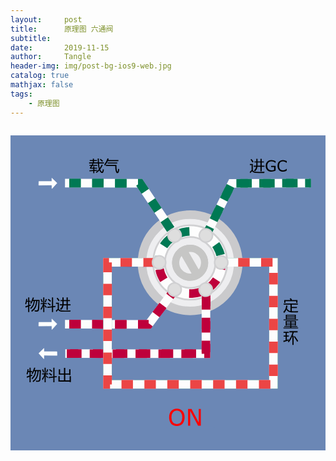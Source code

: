 ```yaml
---
layout:     post
title:      原理图 六通阀
subtitle:   
date:       2019-11-15
author:     Tangle
header-img: img/post-bg-ios9-web.jpg
catalog: true
mathjax: false
tags:
    - 原理图
---
```


<div style="overflow: auto;">
<?xml version="1.0" encoding="UTF-8" standalone="no"?>
<!-- Created with Inkscape (http://www.inkscape.org/) -->

<svg
   xmlns:dc="http://purl.org/dc/elements/1.1/"
   xmlns:cc="http://creativecommons.org/ns#"
   xmlns:rdf="http://www.w3.org/1999/02/22-rdf-syntax-ns#"
   xmlns:svg="http://www.w3.org/2000/svg"
   xmlns="http://www.w3.org/2000/svg"
   xmlns:sodipodi="http://sodipodi.sourceforge.net/DTD/sodipodi-0.dtd"
   xmlns:inkscape="http://www.inkscape.org/namespaces/inkscape"
   width="550"
   height="550"
   viewBox="0 0 550.00004 549.99998"
   version="1.1"
   id="svg8"
   inkscape:version="0.92.4 (5da689c313, 2019-01-14)"
   sodipodi:docname="main.svg">
  <defs
     id="defs2">
    <marker
       id="Arrow2Sstart"
       inkscape:isstock="true"
       inkscape:stockid="Arrow2Sstart"
       orient="auto"
       refX="0"
       refY="0"
       style="overflow:visible">
      <path
         d="M 8.72,4.03 -2.21,0.02 8.72,-4 c -1.75,2.37 -1.74,5.62 0,8.03 z"
         id="Arrow2SstartPath"
         style="fill:#000000;fill-opacity:1;stroke:#000000;stroke-opacity:1"
         transform="matrix(0.3,0,0,0.3,-0.69,0)"
         inkscape:connector-curvature="0" />
    </marker>
    <marker
       id="Arrow2Send"
       inkscape:isstock="true"
       inkscape:stockid="Arrow2Send"
       orient="auto"
       refX="0"
       refY="0"
       style="overflow:visible">
      <path
         d="M 8.72,4.03 -2.21,0.02 8.72,-4 c -1.75,2.37 -1.74,5.62 0,8.03 z"
         id="Arrow2SendPath"
         style="fill:#000000;fill-opacity:1;stroke:#000000;stroke-opacity:1"
         transform="matrix(-0.3,0,0,-0.3,0.69,0)"
         inkscape:connector-curvature="0" />
    </marker>
    <marker
       style="overflow:visible"
       refY="0"
       refX="0"
       orient="auto"
       inkscape:stockid="Arrow2Sstart"
       inkscape:isstock="true"
       id="Arrow2Sstart-2">
      <path
         inkscape:connector-curvature="0"
         transform="matrix(0.3,0,0,0.3,-0.69,0)"
         style="fill:#000000;fill-opacity:1;stroke:#000000;stroke-opacity:1"
         id="Arrow2SstartPath-7"
         d="M 8.72,4.03 -2.21,0.02 8.72,-4 c -1.75,2.37 -1.74,5.62 0,8.03 z" />
    </marker>
    <marker
       style="overflow:visible"
       refY="0"
       refX="0"
       orient="auto"
       inkscape:stockid="Arrow2Send"
       inkscape:isstock="true"
       id="Arrow2Send-1">
      <path
         inkscape:connector-curvature="0"
         transform="matrix(-0.3,0,0,-0.3,0.69,0)"
         style="fill:#000000;fill-opacity:1;stroke:#000000;stroke-opacity:1"
         id="Arrow2SendPath-5"
         d="M 8.72,4.03 -2.21,0.02 8.72,-4 c -1.75,2.37 -1.74,5.62 0,8.03 z" />
    </marker>
  </defs>
  <sodipodi:namedview
     id="base"
     pagecolor="#ffffff"
     bordercolor="#666666"
     borderopacity="1.0"
     inkscape:pageopacity="0"
     inkscape:pageshadow="2"
     inkscape:zoom="2.8284271"
     inkscape:cx="306.03729"
     inkscape:cy="330.11339"
     inkscape:document-units="px"
     inkscape:current-layer="layer2"
     showgrid="false"
     showguides="true"
     inkscape:guide-bbox="true"
     inkscape:lockguides="false"
     inkscape:window-width="1920"
     inkscape:window-height="1017"
     inkscape:window-x="-4"
     inkscape:window-y="-4"
     inkscape:window-maximized="1"
     units="px"
     scale-x="1"
     inkscape:pagecheckerboard="false"
     fit-margin-top="0"
     fit-margin-left="0"
     fit-margin-right="0"
     fit-margin-bottom="0">
    <sodipodi:guide
       position="169.68751,328.26562"
       orientation="0,1"
       id="guide1338"
       inkscape:locked="false" />
  </sodipodi:namedview>
  <metadata
     id="metadata5">
    <rdf:RDF>
      <cc:Work
         rdf:about="">
        <dc:format>image/svg+xml</dc:format>
        <dc:type
           rdf:resource="http://purl.org/dc/dcmitype/StillImage" />
        <dc:title />
      </cc:Work>
    </rdf:RDF>
  </metadata>
  <g
     inkscape:groupmode="layer"
     id="layer2"
     inkscape:label="main"
     style="display:inline"
     transform="translate(0,-150)">
    <rect
       style="fill:#6b87b5;fill-opacity:1;fill-rule:nonzero;stroke:none;stroke-width:0.10549838;stroke-miterlimit:4;stroke-dasharray:none;stroke-opacity:1"
       id="rect1511"
       width="567.1593"
       height="567.1593"
       x="-9.1304321"
       y="141.24066" />
    <circle
       r="84.027344"
       style="fill:#eeeef0;fill-opacity:1;stroke:#cacacc;stroke-width:14.92534924;stroke-linejoin:round;stroke-miterlimit:4;stroke-dasharray:none;stroke-dashoffset:0;stroke-opacity:1;paint-order:fill markers stroke"
       id="circle1174"
       cx="313.63638"
       cy="372.39584" />
    <path
       style="fill:none;stroke:#fdfdfd;stroke-width:15;stroke-linecap:butt;stroke-linejoin:miter;stroke-miterlimit:4;stroke-dasharray:none;stroke-opacity:1"
       d="M 287.11509,325.01594 225.89629,233.6998 95.159948,233.24073"
       id="path1176"
       inkscape:connector-curvature="0"
       sodipodi:nodetypes="ccc" />
    <path
       sodipodi:nodetypes="ccc"
       inkscape:connector-curvature="0"
       id="path1180"
       d="m 341.27389,419.29695 1e-4,111.99999 -245.576982,-0.20853"
       style="fill:none;stroke:#fdfdfd;stroke-width:15;stroke-linecap:butt;stroke-linejoin:miter;stroke-miterlimit:4;stroke-dasharray:none;stroke-opacity:1" />
    <path
       sodipodi:nodetypes="ccc"
       inkscape:connector-curvature="0"
       id="path1182"
       d="M 286.65989,419.29695 241.22279,479.93666 95.159948,479.758"
       style="fill:none;stroke:#fdfdfd;stroke-width:15;stroke-linecap:butt;stroke-linejoin:miter;stroke-miterlimit:4;stroke-dasharray:none;stroke-opacity:1" />
    <flowRoot
       transform="matrix(0.57181457,0,0,0.57181457,126.50564,64.369698)"
       style="font-style:normal;font-weight:normal;font-size:40px;line-height:1.25;font-family:sans-serif;letter-spacing:0px;word-spacing:0px;fill:#000000;fill-opacity:1;stroke:none"
       id="flowRoot1190"
       xml:space="preserve"><flowRegion
         id="flowRegion1186"><rect
           y="244.6956"
           x="49.623585"
           height="53.045898"
           width="201.06107"
           id="rect1184" /></flowRegion><flowPara
         style="font-size:48px"
         id="flowPara1188">载气</flowPara></flowRoot>    <flowRoot
       transform="matrix(0.76917471,0,0,0.76917471,28.087086,-48.556792)"
       style="font-style:normal;font-weight:normal;font-size:40px;line-height:1.25;font-family:sans-serif;letter-spacing:0px;word-spacing:0px;fill:#000000;fill-opacity:1;stroke:none"
       id="flowRoot1198"
       xml:space="preserve"><flowRegion
         id="flowRegion1194"><rect
           y="113.79201"
           x="225.87286"
           height="67.590744"
           width="150.58191"
           id="rect1192" /></flowRegion><flowPara
         id="flowPara1196" /></flowRoot>    <path
       sodipodi:nodetypes="cccccccc"
       inkscape:connector-curvature="0"
       id="path1200"
       d="m 49.557124,230.4131 22.65105,-0.0399 0.0499,-5.71125 8.901904,8.5788 -8.745654,9.66636 -0.16275,-6.22811 -22.91207,0.25401 z"
       style="fill:#fdfefe;fill-opacity:1;stroke:#fdfefe;stroke-width:0.77108872px;stroke-linecap:butt;stroke-linejoin:miter;stroke-opacity:1" />
    <g
       aria-label="物料进"
       style="font-style:normal;font-weight:normal;font-size:69.86042023px;line-height:1.25;font-family:sans-serif;letter-spacing:0px;word-spacing:0px;fill:#000000;fill-opacity:1;stroke:none;stroke-width:1.74651051"
       id="g1208"
       transform="matrix(0.57257028,0,0,0.57257028,-163.67284,127.16669)">
      <path
         d="m 345.90778,551.83349 q 4.50273,-6.91327 8.23225,-18.01088 l 3.32019,1.0006 q -1.29624,3.61582 -2.59247,6.73134 h 19.7392 q -0.90964,18.32927 -1.5009,28.06242 -0.50031,7.59551 -7.27713,7.59551 -2.547,0 -6.00363,-0.13645 -0.22741,-1.68284 -0.63675,-3.86597 3.95694,0.45482 6.27652,0.45482 3.68405,0 4.0479,-4.18435 0.81868,-9.59671 1.45543,-24.69675 h -3.47938 q -1.18253,11.59792 -3.84323,18.28378 -3.63856,8.64159 -12.37112,14.82715 -1.0006,-1.40995 -2.31958,-2.77441 8.50514,-6.00363 11.77985,-13.78106 2.63796,-6.39023 3.38841,-16.55546 h -4.0479 q -1.22802,8.68707 -3.6613,13.96299 -3.00182,5.95814 -8.23225,10.68828 -1.13706,-1.45543 -2.36507,-2.68344 5.18495,-4.50273 7.68646,-9.46027 2.43329,-5.04851 3.22923,-12.50756 h -3.27471 q -2.31958,5.16221 -4.63917,8.77803 -1.13705,-0.77319 -2.91085,-1.72832 z m -14.82714,9.32382 q 4.18435,-1.3872 8.68707,-2.95633 v -10.73376 h -4.11613 q -0.90964,4.32079 -2.20588,7.91387 -1.45542,-1.04608 -2.95633,-2.00121 2.547,-6.23104 3.22923,-14.96359 l 3.2747,0.54579 q -0.31837,2.84262 -0.77319,5.45784 h 3.5476 v -10.23346 h 3.41115 v 10.23346 h 4.50272 v 3.0473 h -4.50272 v 9.52849 q 2.22862,-0.81868 4.54821,-1.6601 0.22741,2.00121 0.5003,3.45664 -2.25136,0.81867 -5.04851,1.86476 v 18.10185 h -3.41115 v -16.80561 q -3.63857,1.36446 -8.00484,3.07004 z"
         style="font-size:46.57361221px;stroke-width:1.74651051"
         id="path1202"
         inkscape:connector-curvature="0" />
      <path
         d="m 377.60877,568.75281 q 4.86658,-6.23103 7.45905,-14.05395 h -7.00423 v -3.09278 h 7.5955 v -17.4651 h 3.36567 v 17.4651 h 7.41357 v 3.09278 h -7.41357 v 4.50273 l 2.04669,-1.63736 q 3.09278,3.27471 5.59429,6.27652 l -2.59247,2.09218 q -2.36507,-3.22923 -5.04851,-6.18556 v 18.96601 h -3.36567 v -18.32926 q -2.86537,7.64098 -6.64038,12.00726 -0.59127,-1.86477 -1.40994,-3.63857 z m 20.10306,-5.91266 14.55425,-1.7738 v -26.92537 h 3.50212 v 26.51603 l 6.91327,-0.86416 0.27289,3.27471 -7.18616,0.90964 v 14.73618 h -3.50212 v -14.32684 l -14.09943,1.72832 z m 0.95512,-10.36991 1.95573,-2.41054 q 4.3208,2.86536 8.05032,5.8217 l -2.22862,2.72892 q -3.50211,-3.00182 -7.77743,-6.14008 z m -8.55062,-4.13886 q 2.09217,-5.13947 3.50212,-9.50575 l 3.22922,1.00061 q -1.68283,4.50272 -3.91145,9.68767 z m 9.55123,-7.41358 2.09217,-2.41054 q 3.91146,2.81988 7.68647,6.09459 l -2.2741,2.68344 q -2.95634,-2.86537 -7.50454,-6.36749 z m -21.64945,-1.09156 2.72892,-1.09157 q 1.68283,3.91145 3.68404,9.09641 l -3.13826,1.40994 q -2.04669,-6.14008 -3.2747,-9.41478 z"
         style="font-size:46.57361221px;stroke-width:1.74651051"
         id="path1204"
         inkscape:connector-curvature="0" />
      <path
         d="m 436.32609,555.1082 h 7.80017 q 0.0682,-3.5476 0.0682,-9.64219 h -5.73074 v -3.27471 h 5.73074 v -8.00484 h 3.63856 v 8.00484 h 9.00545 v -8.00484 h 3.63856 v 8.00484 h 6.73134 v 3.27471 h -6.73134 v 9.64219 h 8.50514 v 3.27471 h -8.50514 v 13.82654 h -3.63856 v -13.82654 h -9.34656 q -1.34172,9.27834 -7.84566,13.82654 -1.18253,-1.31898 -2.7744,-2.7744 5.57155,-3.52486 6.89053,-11.05214 h -7.43631 z m 6.18555,18.96601 10.77925,0.22741 16.10064,-0.40933 q -0.5003,1.5009 -1.2735,3.59308 l -15.10003,0.0455 -10.96118,-0.22741 q -7.50453,-0.13645 -10.6428,-5.27592 -1.86476,1.72832 -5.45784,6.0946 l -1.86476,-3.77501 q 4.02516,-3.88872 5.8217,-5.57155 v -15.30471 h -5.41237 v -3.36567 h 8.91448 v 19.39809 q 2.81989,4.45724 9.09641,4.57094 z m 5.27592,-18.96601 h 9.05093 v -9.64219 h -9.00545 q 0,7.82291 -0.0455,9.64219 z M 429.4583,534.73225 q 3.45663,4.32079 6.36748,8.5961 -1.91024,1.22802 -3.36567,2.27411 -2.50151,-4.36628 -5.91266,-8.91449 z"
         style="font-size:46.57361221px;stroke-width:1.74651051"
         id="path1206"
         inkscape:connector-curvature="0" />
    </g>
    <g
       aria-label="物料出"
       transform="translate(-537.80251,-21.522946)"
       style="font-style:normal;font-weight:normal;font-size:40px;line-height:1.25;font-family:sans-serif;letter-spacing:0px;word-spacing:0px;fill:#000000;fill-opacity:1;stroke:none"
       id="g1216">
      <path
         d="m 574.56575,587.26405 q 2.57813,-3.95834 4.71355,-10.3125 l 1.90104,0.57291 q -0.74219,2.07032 -1.48438,3.85417 h 11.30209 q -0.52084,10.49479 -0.85938,16.06771 -0.28646,4.34896 -4.16667,4.34896 -1.45833,0 -3.4375,-0.0781 -0.1302,-0.96354 -0.36458,-2.21354 2.26563,0.26042 3.59375,0.26042 2.10938,0 2.31771,-2.39584 0.46875,-5.49479 0.83333,-14.14062 h -1.99218 q -0.67709,6.64062 -2.20053,10.46875 -2.08333,4.94791 -7.08333,8.48958 -0.57292,-0.80729 -1.32812,-1.58854 4.86979,-3.4375 6.74479,-7.89063 1.51041,-3.65885 1.9401,-9.47916 h -2.31771 q -0.70312,4.97396 -2.09635,7.99479 -1.71875,3.41146 -4.71354,6.11979 -0.65104,-0.83333 -1.35417,-1.53646 2.96875,-2.57812 4.40104,-5.41666 1.39323,-2.89063 1.84896,-7.16146 h -1.875 q -1.32812,2.95573 -2.65625,5.02604 -0.65104,-0.44271 -1.66667,-0.98958 z m -8.48958,5.33854 q 2.39584,-0.79427 4.97396,-1.69271 v -6.14583 h -2.35677 q -0.52083,2.47395 -1.26302,4.53125 -0.83333,-0.59896 -1.69271,-1.14584 1.45833,-3.56771 1.84896,-8.56771 l 1.875,0.3125 q -0.18229,1.62761 -0.44271,3.125 h 2.03125 v -5.85937 h 1.95313 v 5.85937 h 2.57812 v 1.7448 h -2.57812 v 5.45573 q 1.27604,-0.46875 2.60416,-0.95053 0.13021,1.14584 0.28646,1.97917 -1.28906,0.46875 -2.89062,1.06771 v 10.36458 h -1.95313 v -9.62239 q -2.08333,0.78125 -4.58333,1.75781 z"
         style="font-size:26.66666603px"
         id="path1210"
         inkscape:connector-curvature="0" />
      <path
         d="m 592.7168,596.95155 q 2.78645,-3.56771 4.27083,-8.04688 h -4.01042 v -1.77083 h 4.34896 v -10 h 1.92708 v 10 h 4.2448 v 1.77083 h -4.2448 v 2.57813 l 1.17188,-0.9375 q 1.77083,1.875 3.20312,3.59375 l -1.48437,1.19791 q -1.35417,-1.84896 -2.89063,-3.54166 v 10.85937 h -1.92708 v -10.49479 q -1.64062,4.375 -3.80208,6.875 -0.33854,-1.06771 -0.80729,-2.08333 z m 11.51041,-3.38542 8.33334,-1.01563 v -15.41666 h 2.0052 v 15.18229 l 3.95834,-0.49479 0.15625,1.875 -4.11459,0.52083 v 8.4375 h -2.0052 v -8.20312 l -8.07292,0.98958 z m 0.54688,-5.9375 1.11979,-1.38021 q 2.47396,1.64063 4.60937,3.33333 l -1.27604,1.5625 q -2.00521,-1.71875 -4.45312,-3.51562 z m -4.89584,-2.36979 q 1.19792,-2.94271 2.00521,-5.44271 l 1.84896,0.57292 q -0.96354,2.57812 -2.23958,5.54687 z m 5.46875,-4.24479 1.19792,-1.38021 q 2.23958,1.61458 4.40104,3.48958 l -1.30208,1.53646 q -1.69271,-1.64063 -4.29688,-3.64583 z m -12.39583,-0.625 1.5625,-0.625 q 0.96354,2.23958 2.10938,5.20833 l -1.79688,0.80729 q -1.17187,-3.51562 -1.875,-5.39062 z"
         style="font-size:26.66666603px"
         id="path1212"
         inkscape:connector-curvature="0" />
      <path
         d="m 640.26888,590.15467 v -0.96354 h -6.84896 v 10.20833 h 7.63021 v -7.42187 h 2.1875 v 10.33854 h -2.1875 v -0.9375 H 621.4668 v -9.40104 h 2.21354 v 7.42187 h 7.47396 v -10.20833 h -8.98438 v -9.34896 h 2.21354 v 7.36979 h 6.77084 v -9.76562 h 2.26562 v 9.76562 h 6.84896 v -7.36979 h 2.21354 v 10.3125 z"
         style="font-size:26.66666603px"
         id="path1214"
         inkscape:connector-curvature="0" />
    </g>
    <flowRoot
       xml:space="preserve"
       id="flowRoot1224"
       style="font-style:normal;font-weight:normal;font-size:40px;line-height:1.25;font-family:sans-serif;letter-spacing:0px;word-spacing:0px;fill:#000000;fill-opacity:1;stroke:none"
       transform="translate(-576.05292,-48.745022)"><flowRegion
         id="flowRegion1220"><rect
           id="rect1218"
           width="150.5"
           height="45"
           x="728"
           y="170.5" /></flowRegion><flowPara
         id="flowPara1222">再起载气</flowPara></flowRoot>    <flowRoot
       xml:space="preserve"
       id="flowRoot1232"
       style="font-style:normal;font-weight:normal;font-size:40px;line-height:1.25;font-family:sans-serif;letter-spacing:0px;word-spacing:0px;fill:#000000;fill-opacity:1;stroke:none"
       transform="translate(-576.05292,-48.745022)"><flowRegion
         id="flowRegion1228"><rect
           id="rect1226"
           width="212"
           height="77.5"
           x="669"
           y="161" /></flowRegion><flowPara
         id="flowPara1230" /></flowRoot>    <g
       aria-label="载气"
       style="font-style:normal;font-weight:normal;font-size:69.86042023px;line-height:1.25;font-family:sans-serif;letter-spacing:0px;word-spacing:0px;fill:#000000;fill-opacity:1;stroke:none;stroke-width:1.74651051"
       id="g1238"
       transform="matrix(0.57257028,0,0,0.57257028,-159.28684,127.16308)">
      <path
         d="m 538.03766,152.06076 q 5.38962,-3.68404 9.68767,-8.89173 -2.31958,-7.00424 -2.95633,-17.66978 h -26.78892 v -3.0473 h 11.32502 v -4.22983 h -9.46026 v -2.86536 h 9.46026 v -4.63917 h 3.36568 v 4.63917 h 8.95996 v 2.86536 h -8.95996 v 4.22983 h 11.91629 q -0.27289,-5.41236 -0.5003,-11.96177 h 3.50212 q 0.0227,6.39022 0.34111,11.96177 h 15.12278 v 3.0473 h -14.94085 q 0.47756,8.39144 2.1604,14.3041 3.43389,-4.88932 6.04911,-10.89294 l 3.13826,1.45542 q -3.50212,7.52728 -7.86839,13.3035 1.40994,3.34293 3.32018,5.61703 1.18254,1.36446 2.18314,1.36446 1.22802,0 1.63736,-1.81928 0.54578,-2.45603 1.04608,-6.18556 1.81928,0.81868 3.27471,1.22802 -0.59127,3.86597 -1.31898,6.86779 -1.13705,4.0479 -4.0479,4.0479 -3.32019,0 -6.322,-4.22983 -1.22802,-1.68284 -2.22862,-3.84324 -3.91146,4.47999 -8.41418,7.70921 -1.36446,-1.54639 -2.68344,-2.36507 z m -13.64462,-13.73557 h 6.23104 v -4.18435 h 3.22923 v 4.18435 h 8.5961 v 2.86537 h -8.5961 v 4.22983 q 4.16161,-0.34112 8.77803,-0.72772 -0.13644,1.45543 -0.13644,2.95634 -4.09339,0.27289 -8.64159,0.65949 v 6.66312 h -3.22923 v -6.36749 q -5.34414,0.45482 -11.27954,1.09157 l -0.72772,-3.27471 q 5.41237,-0.29563 12.00726,-0.77319 v -4.45724 h -10.00605 v -2.95634 q 1.84203,-2.3878 3.61583,-5.3214 h -5.16222 v -2.86536 h 6.82231 q 1.11431,-2.02395 2.18314,-4.27532 l 3.36567,1.04609 q -0.93238,1.70558 -1.81928,3.22923 h 13.18979 v 2.86536 H 527.9179 q -1.8875,3.09278 -3.52486,5.41237 z m 26.24314,-24.51482 2.22862,-2.22862 q 4.59369,3.45663 7.45906,6.14007 l -2.59248,2.63796 q -3.09278,-3.32019 -7.0952,-6.54941 z"
         style="font-size:46.57361221px;stroke-width:1.74651051"
         id="path1234"
         inkscape:connector-curvature="0" />
      <path
         d="m 569.01093,133.32216 v -3.18374 h 32.29225 v 4.77561 q 0,10.9157 2.45603,15.41842 1.09157,1.68283 1.68283,-0.36386 0.63675,-3.22922 0.90965,-8.00484 1.63735,0.59127 3.2747,0.95512 -0.13644,3.50212 -0.95512,7.68647 -1.04609,4.45724 -4.22983,4.45724 -2.50151,0 -3.95694,-2.95633 -2.81988,-5.45785 -2.81988,-17.01029 v -1.7738 z m -4.73013,-4.86658 q 6.54941,-8.18676 9.77863,-18.37474 l 3.68405,1.09157 q -0.75045,2.13765 -1.56913,4.13886 h 31.04149 v 3.18375 h -32.45143 q -3.72953,7.93661 -9.02819,14.09943 -0.81868,-2.59248 -1.45542,-4.13887 z m 9.82412,-5.68525 h 29.65429 v 3.09278 h -29.65429 z"
         style="font-size:46.57361221px;stroke-width:1.74651051"
         id="path1236"
         inkscape:connector-curvature="0" />
    </g>
    <path
       style="fill:none;stroke:#fdfdfd;stroke-width:15;stroke-linecap:butt;stroke-linejoin:miter;stroke-miterlimit:4;stroke-dasharray:none;stroke-opacity:1"
       d="m 341.27389,325.01594 45.1737,-91.22693 137.96686,-0.54826"
       id="path1248"
       inkscape:connector-curvature="0"
       sodipodi:nodetypes="ccc" />
    <path
       style="fill:#fdfefe;fill-opacity:1;stroke:#fdfefe;stroke-width:0.77108872px;stroke-linecap:butt;stroke-linejoin:miter;stroke-opacity:1"
       d="m 81.040978,527.68189 -22.651054,-0.0399 -0.0499,-5.71125 -8.9019,8.5788 8.74565,9.66636 0.16275,-6.22811 22.912074,0.25401 z"
       id="path1250"
       inkscape:connector-curvature="0"
       sodipodi:nodetypes="cccccccc" />
    <path
       sodipodi:nodetypes="cccccccc"
       inkscape:connector-curvature="0"
       id="path1252"
       d="m 49.520554,476.41665 22.65105,-0.0399 0.0499,-5.71125 8.901904,8.5788 -8.745654,9.66636 -0.16275,-6.22811 -22.91207,0.25401 z"
       style="fill:#fdfefe;fill-opacity:1;stroke:#fdfefe;stroke-width:0.77108872px;stroke-linecap:butt;stroke-linejoin:miter;stroke-opacity:1" />
    <g
       id="g1036"
       transform="translate(-25.000102,-8.7545937)">
      <desc
         id="desc1072">off</desc>
      <circle
         transform="rotate(-55.099951)"
         style="fill:#eeeef0;fill-opacity:1;stroke:#c6c6c5;stroke-width:12.47742653;stroke-linejoin:round;stroke-miterlimit:4;stroke-dasharray:none;stroke-dashoffset:0;stroke-opacity:1;paint-order:fill markers stroke"
         id="circle1254"
         cx="-118.85216"
         cy="495.79587"
         r="25.211277" />
      <g
         transform="matrix(0.56877541,0.06581226,-0.06581226,0.56877541,-112.78731,82.8554)"
         id="g1258">
        <rect
           transform="rotate(-96.583067)"
           y="738.62122"
           x="-533.21765"
           height="99.868576"
           width="24.967152"
           id="rect1256"
           style="fill:#c6c6c5;fill-opacity:1;stroke:none;stroke-width:20.82481956;stroke-linejoin:round;stroke-miterlimit:4;stroke-dasharray:none;stroke-dashoffset:0;stroke-opacity:1;paint-order:fill markers stroke" />
      </g>
    </g>
    <g
       aria-label="进GC"
       transform="translate(-381.09983,-22.586554)"
       style="font-style:normal;font-weight:normal;font-size:40px;line-height:1.25;font-family:sans-serif;letter-spacing:0px;word-spacing:0px;display:inline;opacity:1;fill:#000000;fill-opacity:1;stroke:none"
       id="g1104">
      <path
         d="m 805.81771,225.42811 h 4.46614 q 0.0391,-2.03125 0.0391,-5.52083 h -3.28125 v -1.875 h 3.28125 v -4.58334 h 2.08333 v 4.58334 h 5.15625 v -4.58334 h 2.08333 v 4.58334 H 823.5 v 1.875 h -3.85417 v 5.52083 h 4.86979 v 1.875 h -4.86979 v 7.91667 h -2.08333 v -7.91667 h -5.35156 q -0.76823,5.3125 -4.49219,7.91667 -0.67708,-0.75521 -1.58854,-1.58855 3.1901,-2.01823 3.94531,-6.32812 h -4.25781 z m 3.54166,10.85937 6.17188,0.13021 9.21875,-0.23437 q -0.28646,0.85937 -0.72917,2.05729 l -8.64583,0.026 -6.27604,-0.13021 q -4.29688,-0.0781 -6.09375,-3.02083 -1.06771,0.98958 -3.125,3.48958 l -1.06771,-2.16146 q 2.30469,-2.22656 3.33333,-3.1901 v -8.76302 h -3.09896 v -1.92708 h 5.10417 v 11.10677 q 1.61458,2.55208 5.20833,2.61718 z m 3.02084,-10.85937 h 5.18229 v -5.52083 h -5.15625 q 0,4.47916 -0.026,5.52083 z m -10.49479,-11.66667 q 1.97916,2.47396 3.64583,4.92188 -1.09375,0.70312 -1.92708,1.30208 -1.4323,-2.5 -3.38542,-5.10417 z"
         style="font-size:26.66666603px"
         id="path1098"
         inkscape:connector-curvature="0" />
      <path
         d="m 843.94271,234.06092 q -1.58854,0.72917 -3.47657,1.27604 -1.875,0.53386 -3.63281,0.53386 -2.26562,0 -4.15364,-0.625 -1.88802,-0.625 -3.21615,-1.875 -1.34114,-1.26302 -2.07031,-3.15104 -0.72917,-1.90105 -0.72917,-4.44011 0,-4.64844 2.70834,-7.33073 2.72135,-2.69531 7.46093,-2.69531 1.65365,0 3.3724,0.40365 1.73177,0.39062 3.72396,1.34114 v 3.0599 h -0.23438 q -0.40364,-0.3125 -1.17187,-0.82032 -0.76823,-0.50781 -1.51042,-0.84635 -0.89844,-0.40365 -2.04427,-0.66406 -1.13281,-0.27344 -2.57813,-0.27344 -3.2552,0 -5.15625,2.09635 -1.88802,2.08334 -1.88802,5.65105 0,3.76302 1.97917,5.85937 1.97917,2.08333 5.39062,2.08333 1.25,0 2.48698,-0.24739 1.25,-0.2474 2.1875,-0.63802 v -4.75261 h -5.19531 v -2.26562 h 7.7474 z"
         style="font-size:26.66666603px"
         id="path1100"
         inkscape:connector-curvature="0" />
      <path
         d="m 863.42187,234.08696 q -0.71614,0.3125 -1.30208,0.58594 -0.57292,0.27344 -1.51042,0.57292 -0.79427,0.24739 -1.73177,0.41666 -0.92448,0.1823 -2.04427,0.1823 -2.10937,0 -3.84114,-0.58594 -1.71875,-0.59896 -2.99479,-1.86198 -1.25,-1.23698 -1.95313,-3.13802 -0.70312,-1.91406 -0.70312,-4.44011 0,-2.39583 0.67708,-4.28385 0.67708,-1.88802 1.95312,-3.1901 1.23698,-1.26303 2.98177,-1.92709 1.75782,-0.66406 3.89323,-0.66406 1.5625,0 3.11198,0.3776 1.5625,0.37761 3.46354,1.32813 v 3.05989 h -0.19531 q -1.60156,-1.34114 -3.17708,-1.95312 -1.57552,-0.61198 -3.3724,-0.61198 -1.47135,0 -2.65625,0.48177 -1.17187,0.46875 -2.09635,1.47136 -0.89844,0.97656 -1.40625,2.47395 -0.49479,1.48438 -0.49479,3.4375 0,2.04427 0.54687,3.51563 0.5599,1.47135 1.43229,2.39583 0.91146,0.96354 2.1224,1.43229 1.22396,0.45573 2.57812,0.45573 1.86198,0 3.48959,-0.63802 1.6276,-0.63802 3.04687,-1.91406 h 0.18229 z"
         style="font-size:26.66666603px"
         id="path1102"
         inkscape:connector-curvature="0" />
    </g>
    <g
       id="g1348">
      <path
         style="fill:#fdfdfd;fill-opacity:1;stroke:#d0d0d2;stroke-width:3;stroke-linecap:butt;stroke-linejoin:miter;stroke-miterlimit:4;stroke-dasharray:none;stroke-opacity:1"
         d="m 281.57355,428.14756 c 0,0 29.0944,19.10705 62.3005,0.96735 -1.1667,-4.35421 -5.4217,-20.23425 -5.4217,-20.23425 0,0 -21.9492,15.76217 -46.6288,1.51338 -1.6885,2.92466 -10.25,17.75352 -10.25,17.75352 z"
         id="path6089"
         inkscape:connector-curvature="0"
         sodipodi:nodetypes="ccccc" />
      <path
         sodipodi:nodetypes="ccccc"
         inkscape:connector-curvature="0"
         id="path6096"
         d="m 281.23825,316.03264 c 0,0 -31.0703,15.69084 -31.9057,53.51942 4.3561,1.15992 20.2426,5.39059 20.2426,5.39059 0,0 -2.7172,-26.8855 21.9404,-41.17225 -1.6931,-2.92201 -10.2773,-17.73776 -10.2773,-17.73776 z"
         style="fill:#fdfdfd;fill-opacity:1;stroke:#d0d0d2;stroke-width:3;stroke-linecap:butt;stroke-linejoin:miter;stroke-miterlimit:4;stroke-dasharray:none;stroke-opacity:1" />
      <path
         sodipodi:nodetypes="ccccc"
         inkscape:connector-curvature="0"
         id="path6120"
         d="m 346.23895,316.36572 c 0,0 31.0944,15.64294 31.988,53.47014 -4.3542,1.16669 -20.2343,5.42175 -20.2343,5.42175 0,0 2.6759,-26.88959 -22.0037,-41.13837 1.6885,-2.92465 10.25,-17.75352 10.25,-17.75352 z"
         style="fill:#fdfdfd;fill-opacity:1;stroke:#d0d0d2;stroke-width:3;stroke-linecap:butt;stroke-linejoin:miter;stroke-miterlimit:4;stroke-dasharray:none;stroke-opacity:1" />
    </g>
    <g
       id="g1343">
      <path
         style="fill:#fdfdfd;fill-opacity:1;stroke:#d0d0d2;stroke-width:3;stroke-linecap:butt;stroke-linejoin:miter;stroke-miterlimit:4;stroke-dasharray:none;stroke-opacity:1"
         d="m 249.16007,372.04696 c 0,0 -2,34.74999 30.3125,54.43749 3.1875,-3.18752 14.8125,-14.8125 14.8125,-14.8125 0,0 -24.625,-11.12742 -24.625,-39.62499 -3.3771,10e-6 -20.5,0 -20.5,0 z"
         id="path1260"
         inkscape:connector-curvature="0"
         sodipodi:nodetypes="ccccc" />
      <path
         sodipodi:nodetypes="ccccc"
         inkscape:connector-curvature="0"
         id="path1262"
         d="m 378.29867,372.15788 c 0,0 2,34.74999 -30.3125,54.43749 -3.1875,-3.18752 -14.8125,-14.8125 -14.8125,-14.8125 0,0 24.625,-11.12742 24.625,-39.62499 3.3771,1e-5 20.5,0 20.5,0 z"
         style="fill:#fdfdfd;fill-opacity:1;stroke:#d0d0d2;stroke-width:3;stroke-linecap:butt;stroke-linejoin:miter;stroke-miterlimit:4;stroke-dasharray:none;stroke-opacity:1" />
      <path
         sodipodi:nodetypes="ccccc"
         inkscape:connector-curvature="0"
         id="path1264"
         d="m 346.08677,315.69908 c 0,0 -29.1238,-19.06221 -62.302,-0.87139 1.1735,4.35241 5.4529,20.22588 5.4529,20.22588 0,0 21.9249,-15.79596 46.6264,-1.5852 1.684,-2.92726 10.2227,-17.76929 10.2227,-17.76929 z"
         style="fill:#fdfdfd;fill-opacity:1;stroke:#d0d0d2;stroke-width:3;stroke-linecap:butt;stroke-linejoin:miter;stroke-miterlimit:4;stroke-dasharray:none;stroke-opacity:1" />
    </g>
    <path
       style="display:inline;fill:none;stroke:#be003b;stroke-width:15;stroke-linecap:butt;stroke-linejoin:miter;stroke-miterlimit:4;stroke-dasharray:none;stroke-dashoffset:320;stroke-opacity:1"
       d="m 95.15995,479.758 146.06284,0.17866 45.31555,-60.21987 c -0.0871,-0.0648 -7.47523,-3.9611 -14.56486,-11.8628 -3.54482,-3.95085 -6.46052,-8.88729 -8.97446,-14.83418 -1.03138,-2.43979 -4.05253,-12.92956 -3.499,-20.97286 -44.56849,-0.25073 -90.04453,-0.28523 -90.04453,-0.28523 l 0.0141,213.03521 289.5834,-0.0693 0.1067,-212.96591 H 368.458 c -0.2604,0.45423 2.48333,29.48212 -26.90596,47.83647 -0.11394,48.99998 -0.27805,111.69879 -0.27805,111.69879 L 95.15987,531.08891"
       id="path1404"
       inkscape:connector-curvature="0"
       sodipodi:nodetypes="cccssccccccccc">
      <desc
         id="desc2128">off</desc>
    </path>
    <g
       id="g1121"
       style="font-style:normal;font-weight:normal;font-size:40px;line-height:0.69999999;font-family:sans-serif;letter-spacing:0px;word-spacing:0px;display:inline;opacity:1;fill:#000000;fill-opacity:1;stroke:none"
       transform="translate(-494.79909,64.701256)"
       aria-label="定 量 环">
      <path
         inkscape:connector-curvature="0"
         id="path1115"
         style="font-size:26.66666603px;line-height:0.69999999"
         d="m 971.19596,393.34087 q 4.32292,-3.72396 5,-10.9375 l 2.1875,0.33854 q -0.3125,2.40885 -0.95052,4.49219 2.01823,4.29687 6.26302,4.93489 v -11.45833 h -11.90104 v -1.95312 h 24.73958 v 1.95312 h -10.67708 v 4.21875 h 9.0625 v 1.92708 h -9.0625 v 5.45573 q 5.18229,0.13021 11.27604,-0.0911 -0.44271,1.01562 -0.75521,2.16146 -6.3802,0.0781 -11.14583,-0.0781 -5.87239,0 -8.63281,-4.76562 -1.48438,3.45052 -4.02344,5.83333 -0.59896,-1.01563 -1.38021,-2.03125 z m 1.53646,-20.625 h 11.10677 q -0.76823,-1.11979 -1.6276,-2.1875 l 1.97916,-1.06771 q 1.01563,1.17188 2.21355,2.63021 l -1.17188,0.625 h 10.54688 v 4.94792 h -2.0573 v -2.9948 h -18.93229 v 2.96875 h -2.05729 z" />
      <path
         inkscape:connector-curvature="0"
         id="path1117"
         style="font-size:26.66666603px;line-height:0.69999999"
         d="m 971.32617,420.89816 h 11.95313 v -1.48437 h -10.44271 v -1.35417 h 10.44271 v -1.48438 h -6.19792 v 0.67709 h -1.77083 v -7.99479 h 17.83854 v 7.99479 h -1.77084 v -0.67709 h -6.27604 v 1.48438 h 10.46875 v 1.35417 h -10.46875 v 1.48437 h 11.95313 v 1.40625 h -25.72917 z m 4.19271,-22.29167 h 17.44792 v 7.44792 h -1.77084 v -0.70312 h -13.90625 v 0.70312 h -1.77083 z m -3.98437,7.9948 h 25.41666 v 1.40625 h -25.41666 z m 5.7552,-2.60417 h 13.90625 v -1.40625 h -13.90625 z m 13.90625,-4.03646 h -13.90625 v 1.38021 h 13.90625 z m -6.09375,15.26042 h 6.27604 v -1.69271 h -6.27604 z m -8.02083,0 h 6.19792 v -1.69271 h -6.19792 z m 14.29687,-4.60938 h -6.27604 v 1.66667 h 6.27604 z m -14.29687,1.66667 h 6.19792 v -1.66667 h -6.19792 z" />
      <path
         inkscape:connector-curvature="0"
         id="path1119"
         style="font-size:26.66666603px;line-height:0.69999999"
         d="m 981.7168,429.21066 v -1.95312 h 14.34895 v 1.95312 h -6.70572 q -0.88542,3.04688 -2.00521,5.80729 h 1.70573 v 16.11979 h -2.0573 v -15.27343 q -2.61718,6.11979 -6.40625,10.79427 -0.67708,-0.67709 -1.64062,-1.27604 5.58594,-6.8099 8.25521,-16.17188 z m -10.46875,14.6875 q 1.875,-0.45573 3.98437,-1.01562 v -6.14584 h -3.48958 v -1.875 h 3.48958 v -4.79166 h -3.67187 v -1.875 h 9.1927 v 1.875 h -3.46354 v 4.79166 h 3.4375 v 1.875 h -3.4375 v 5.59896 q 1.57552,-0.42969 3.28125,-0.91146 -0.0781,0.96354 -0.026,1.79688 -5.18229,1.64062 -8.95833,2.89062 z m 19.84375,-8.28125 q 3.98437,5.33854 6.0677,8.64583 l -1.77083,1.35417 q -2.76042,-4.63542 -5.91146,-8.93229 z" />
    </g>
    <g
       id="g1122"
       transform="translate(-25.000102,-8.7545937)">
      <desc
         id="desc1124">on</desc>
      <circle
         r="25.211277"
         cy="350.82693"
         cx="369.94574"
         id="circle1038"
         style="fill:#eeeef0;fill-opacity:1;stroke:#c6c6c5;stroke-width:12.47742653;stroke-linejoin:round;stroke-miterlimit:4;stroke-dasharray:none;stroke-dashoffset:0;stroke-opacity:1;paint-order:fill markers stroke"
         transform="rotate(4.900049)">
        <desc
           id="desc1113">on</desc>
      </circle>
      <rect
         transform="rotate(-29.982799)"
         y="470.77243"
         x="95.686165"
         height="57.181778"
         width="14.295449"
         id="rect1040"
         style="fill:#c6c6c5;fill-opacity:1;stroke:none;stroke-width:11.92367268;stroke-linejoin:round;stroke-miterlimit:4;stroke-dasharray:none;stroke-dashoffset:0;stroke-opacity:1;paint-order:fill markers stroke">
        <desc
           id="desc1115">on</desc>
      </rect>
    </g>
    <flowRoot
       xml:space="preserve"
       id="flowRoot1712"
       style="font-style:normal;font-weight:normal;font-size:18.66666603px;line-height:1.25;font-family:sans-serif;letter-spacing:0px;word-spacing:0px;fill:#000000;fill-opacity:1;stroke:none"
       transform="translate(0,100)"><flowRegion
         id="flowRegion1714"
         style="font-size:18.66666603px"><rect
           id="rect1716"
           width="63.298256"
           height="21.053825"
           x="316.07672"
           y="534.94617"
           style="font-size:18.66666603px" /></flowRegion><flowPara
         id="flowPara1718">123</flowPara></flowRoot>    <g
       id="g1837"
       transform="translate(-25.000102,-8.7545937)">
      <rect
         y="633.0625"
         x="298.60156"
         height="35.5"
         width="81.398438"
         id="rect1761"
         style="opacity:1;fill:#6b87b5;fill-opacity:1;fill-rule:nonzero;stroke:none;stroke-width:0.90756989;stroke-linecap:square;stroke-linejoin:miter;stroke-miterlimit:4;stroke-dasharray:none;stroke-dashoffset:0;stroke-opacity:1;paint-order:markers stroke fill" />
      <g
         transform="translate(0,20)"
         id="text1755"
         style="font-style:normal;font-weight:normal;font-size:40px;line-height:1.25;font-family:sans-serif;letter-spacing:0px;word-spacing:0px;fill:#ff0000;fill-opacity:1;stroke:none"
         aria-label="OFF">
        <path
           style="fill:#ff0000"
           id="path1792"
           d="m 325.29297,619.88281 q 1.77734,1.95313 2.71484,4.78516 0.95703,2.83203 0.95703,6.42578 0,3.59375 -0.97656,6.44531 -0.95703,2.83203 -2.69531,4.72656 -1.79688,1.97266 -4.25781,2.96875 -2.44141,0.9961 -5.58594,0.9961 -3.06641,0 -5.58594,-1.01563 -2.5,-1.01562 -4.25781,-2.94922 -1.75781,-1.93359 -2.71484,-4.74609 -0.9375,-2.8125 -0.9375,-6.42578 0,-3.55469 0.9375,-6.36719 0.9375,-2.83203 2.73437,-4.84375 1.71875,-1.91406 4.25781,-2.92969 2.5586,-1.01562 5.56641,-1.01562 3.125,0 5.60547,1.03516 2.5,1.01562 4.23828,2.91015 z m -0.35156,11.21094 q 0,-5.66406 -2.53907,-8.73047 -2.53906,-3.08594 -6.93359,-3.08594 -4.43359,0 -6.97266,3.08594 -2.51953,3.06641 -2.51953,8.73047 0,5.72266 2.57813,8.76953 2.57812,3.02734 6.91406,3.02734 4.33594,0 6.89453,-3.02734 2.57813,-3.04687 2.57813,-8.76953 z"
           inkscape:connector-curvature="0" />
        <path
           style="fill:#ff0000"
           id="path1794"
           d="m 353.67188,619.98047 h -14.70704 v 8.20312 h 12.63672 v 3.4375 H 338.96484 V 645.625 h -3.86718 v -29.08203 h 18.57422 z"
           inkscape:connector-curvature="0" />
        <path
           style="fill:#ff0000"
           id="path1796"
           d="m 376.64063,619.98047 h -14.70704 v 8.20312 h 12.63672 v 3.4375 H 361.93359 V 645.625 h -3.86718 v -29.08203 h 18.57422 z"
           inkscape:connector-curvature="0" />
      </g>
    </g>
    <g
       id="g1825"
       transform="translate(-25.000102,-8.7545937)">
      <rect
         style="opacity:1;fill:#6b87b5;fill-opacity:1;fill-rule:nonzero;stroke:none;stroke-width:0.90756989;stroke-linecap:square;stroke-linejoin:miter;stroke-miterlimit:4;stroke-dasharray:none;stroke-dashoffset:0;stroke-opacity:1;paint-order:markers stroke fill"
         id="rect1763"
         width="81.398438"
         height="35.5"
         x="298.60156"
         y="633.0625" />
      <g
         transform="translate(0,20)"
         id="text1759"
         style="font-style:normal;font-weight:normal;font-size:40px;line-height:1.25;font-family:sans-serif;letter-spacing:0px;word-spacing:0px;fill:#ff0000;fill-opacity:1;stroke:none"
         aria-label="ON">
        <path
           style="fill:#ff0000"
           id="path1778"
           d="m 325.29297,619.88281 q 1.77734,1.95313 2.71484,4.78516 0.95703,2.83203 0.95703,6.42578 0,3.59375 -0.97656,6.44531 -0.95703,2.83203 -2.69531,4.72656 -1.79688,1.97266 -4.25781,2.96875 -2.44141,0.9961 -5.58594,0.9961 -3.06641,0 -5.58594,-1.01563 -2.5,-1.01562 -4.25781,-2.94922 -1.75781,-1.93359 -2.71484,-4.74609 -0.9375,-2.8125 -0.9375,-6.42578 0,-3.55469 0.9375,-6.36719 0.9375,-2.83203 2.73437,-4.84375 1.71875,-1.91406 4.25781,-2.92969 2.5586,-1.01562 5.56641,-1.01562 3.125,0 5.60547,1.03516 2.5,1.01562 4.23828,2.91015 z m -0.35156,11.21094 q 0,-5.66406 -2.53907,-8.73047 -2.53906,-3.08594 -6.93359,-3.08594 -4.43359,0 -6.97266,3.08594 -2.51953,3.06641 -2.51953,8.73047 0,5.72266 2.57813,8.76953 2.57812,3.02734 6.91406,3.02734 4.33594,0 6.89453,-3.02734 2.57813,-3.04687 2.57813,-8.76953 z"
           inkscape:connector-curvature="0" />
        <path
           style="fill:#ff0000"
           id="path1780"
           d="M 357.28516,645.625 H 352.5 L 338.71094,619.60937 V 645.625 h -3.61328 v -29.08203 h 5.99609 l 12.57813,23.75 v -23.75 h 3.61328 z"
           inkscape:connector-curvature="0" />
      </g>
    </g>
    <g
       id="layer4"
       inkscape:label="OFF 动态线段"
       style="display:none"
       transform="translate(-399.60458,-459.90297)">
      <path
         style="display:inline;fill:none;stroke:#be003b;stroke-width:15;stroke-linecap:butt;stroke-linejoin:miter;stroke-miterlimit:4;stroke-dasharray:none;stroke-opacity:1"
         d="m 570.16005,438.51259 146.06284,0.17866 45.31555,-60.21987 c -0.0871,-0.0648 -7.47523,-3.9611 -14.56486,-11.8628 -3.54482,-3.95085 -6.46052,-8.88729 -8.97446,-14.83418 -1.03138,-2.43979 -4.57371,-12.92956 -4.02018,-20.97286 -44.44314,-0.25002 -89.52335,-0.625 -89.52335,-0.625 l 0.0141,213.37498 289.5834,-0.0693 0.1067,-212.68071 -90.70169,-0.011 c -0.2604,0.45423 2.48333,29.20792 -26.90596,47.56227 -0.11394,48.99998 -0.27805,111.69879 -0.27805,111.69879 L 570.69711,489.843"
         id="path1404-1"
         inkscape:connector-curvature="0"
         sodipodi:nodetypes="cccssccccccccc" />
      <path
         style="display:inline;fill:none;stroke:#007954;stroke-width:15;stroke-linecap:butt;stroke-linejoin:miter;stroke-miterlimit:4;stroke-dasharray:none;stroke-opacity:1"
         d="m 570.16005,191.99532 130.73634,0.45907 30.63183,45.65806 30.38182,45.65807 c -0.0621,0.0516 25.42497,-16.78645 54.71745,0 6.59652,-13.67975 12.58555,-26.22131 18.10163,-37.33879 5.51608,-11.11748 10.29404,-20.81087 14.29163,-28.7943 7.99518,-15.96685 12.42694,-25.09383 12.42694,-25.09383 l 137.96686,-0.54826"
         id="path1406-0"
         inkscape:connector-curvature="0"
         sodipodi:nodetypes="cccccsscc" />
    </g>
    <g
       id="layer3"
       inkscape:label="ON 动态线段"
       style="display:none"
       transform="translate(-399.60458,-459.90297)" />
    <flowRoot
       transform="matrix(0.57181457,0,0,0.57181457,201.90103,-470.53328)"
       style="font-style:normal;font-weight:normal;font-size:40px;line-height:1.25;font-family:sans-serif;letter-spacing:0px;word-spacing:0px;fill:#000000;fill-opacity:1;stroke:none"
       id="flowRoot998"
       xml:space="preserve"><flowRegion
         id="flowRegion1000"><rect
           y="244.6956"
           x="49.623585"
           height="53.045898"
           width="201.06107"
           id="rect1002" /></flowRegion><flowPara
         style="font-size:48px"
         id="flowPara1004">载气</flowPara></flowRoot>    <flowRoot
       transform="matrix(0.76917471,0,0,0.76917471,103.48248,-583.45977)"
       style="font-style:normal;font-weight:normal;font-size:40px;line-height:1.25;font-family:sans-serif;letter-spacing:0px;word-spacing:0px;fill:#000000;fill-opacity:1;stroke:none"
       id="flowRoot4845"
       xml:space="preserve"><flowRegion
         id="flowRegion4847"><rect
           y="113.79201"
           x="225.87286"
           height="67.590744"
           width="150.58191"
           id="rect4849" /></flowRegion><flowPara
         id="flowPara4851" /></flowRoot>    <flowRoot
       xml:space="preserve"
       id="flowRoot1645"
       style="font-style:normal;font-weight:normal;font-size:40px;line-height:1.25;font-family:sans-serif;letter-spacing:0px;word-spacing:0px;fill:#000000;fill-opacity:1;stroke:none"
       transform="translate(-500.65753,-583.648)"><flowRegion
         id="flowRegion1647"><rect
           id="rect1649"
           width="150.5"
           height="45"
           x="728"
           y="170.5" /></flowRegion><flowPara
         id="flowPara1651">再起载气</flowPara></flowRoot>    <flowRoot
       xml:space="preserve"
       id="flowRoot1653"
       style="font-style:normal;font-weight:normal;font-size:40px;line-height:1.25;font-family:sans-serif;letter-spacing:0px;word-spacing:0px;fill:#000000;fill-opacity:1;stroke:none"
       transform="translate(-500.65753,-583.648)"><flowRegion
         id="flowRegion1655"><rect
           id="rect1657"
           width="212"
           height="77.5"
           x="669"
           y="161" /></flowRegion><flowPara
         id="flowPara1659" /></flowRoot>    <path
       sodipodi:nodetypes="cccssscscc"
       inkscape:connector-curvature="0"
       id="path1487"
       d="m 95.159678,479.758 146.062772,0.17866 45.3728,-59.83028 c 0.064,-0.80943 1.9221,1.07652 4.8166,2.33964 2.8944,1.26311 6.9787,2.04992 11.9551,3.01731 4.9765,0.9674 10.8451,1.23151 17.3084,0.38857 6.4634,-0.84295 17.9408,-4.20716 20.8765,-6.25375 0.267,-4.5763 -0.2463,40.11154 -0.3159,64.93428 -0.07,24.82275 0.038,46.58773 0.038,46.58773 H 95.159678"
       style="display:inline;opacity:1;fill:none;stroke:#be003b;stroke-width:15;stroke-linecap:butt;stroke-linejoin:miter;stroke-miterlimit:4;stroke-dasharray:none;stroke-opacity:1">
      <desc
         id="desc2130">on</desc>
    </path>
    <circle
       transform="rotate(-179.77931)"
       r="11.579312"
       cy="-418.08084"
       cx="-288.21838"
       id="circle1282"
       style="fill:#dedede;fill-opacity:1;stroke:#d0d0d2;stroke-width:2.57317686;stroke-linejoin:round;stroke-miterlimit:4;stroke-dasharray:none;stroke-dashoffset:0;stroke-opacity:1;paint-order:fill markers stroke" />
    <circle
       style="fill:#dedede;fill-opacity:1;stroke:#d0d0d2;stroke-width:2.57317686;stroke-linejoin:round;stroke-miterlimit:4;stroke-dasharray:none;stroke-dashoffset:0;stroke-opacity:1;paint-order:fill markers stroke"
       id="circle1280"
       cx="339.23505"
       cy="-420.60864"
       r="11.579312"
       transform="matrix(0.99999258,-0.00385176,-0.00385176,-0.99999258,0,0)" />
    <path
       style="display:inline;fill:none;stroke:#007954;stroke-width:15;stroke-linecap:butt;stroke-linejoin:miter;stroke-miterlimit:4;stroke-dasharray:none;stroke-dashoffset:320;stroke-opacity:1"
       d="m 95.159948,233.24073 130.736342,0.45907 30.63183,45.65806 30.38182,45.65807 c -0.0621,0.0516 25.42497,-16.78645 54.71745,0 6.59652,-13.67975 12.58555,-26.22131 18.10163,-37.33879 5.51608,-11.11748 10.29404,-20.81087 14.29163,-28.7943 7.99518,-15.96685 12.42694,-25.09383 12.42694,-25.09383 l 137.96686,-0.54826"
       id="path1406"
       inkscape:connector-curvature="0"
       sodipodi:nodetypes="cccccsscc">
      <desc
         id="desc1102">on</desc>
    </path>
    <path
       inkscape:connector-curvature="0"
       id="path1483"
       d="m 95.159778,233.24074 130.736272,0.45905 61.1395,91.31615 c -2.1014,1.23956 -27.73463,13.23379 -27.53553,46.71845 -10.35652,0 -33.02608,0.075 -52.87282,0.0375 -19.8946,-0.0375 -37.20296,-0.0375 -37.20296,-0.0375 l 0.0454,213.06251 h 289.6904 l -3.6e-4,-213.03518 c -30.234,-0.004 -86.03434,-0.0218 -90.70154,0 -0.2737,-2.6201 0.3862,-13.24909 -7.2407,-26.63466 -2.7836,-4.8854 -6.8884,-9.93451 -11.0347,-13.62464 -4.1463,-3.69014 -8.006,-5.94319 -8.9088,-6.48647 2.1945,-4.47878 45.1737,-91.22692 45.1737,-91.22692 l 137.967,-0.54826"
       style="display:inline;opacity:1;fill:none;stroke:#007954;stroke-width:15;stroke-linecap:butt;stroke-linejoin:miter;stroke-miterlimit:4;stroke-dasharray:none;stroke-opacity:1"
       sodipodi:nodetypes="ccccscccccssccc">
      <desc
         id="desc2132">on</desc>
    </path>
    <path
       sodipodi:nodetypes="cccccc"
       inkscape:connector-curvature="0"
       id="path1178"
       d="m 259.50002,371.76172 h -90.06443 l 0.034,213.03521 289.5834,-0.0693 0.1067,-212.96591 h -91"
       style="fill:none;stroke:#fdfdfd;stroke-width:15;stroke-linecap:butt;stroke-linejoin:miter;stroke-miterlimit:4;stroke-dasharray:none;stroke-opacity:1" />
    <path
       sodipodi:nodetypes="cccccc"
       inkscape:connector-curvature="0"
       id="path1112"
       d="m 259.50002,371.76172 -90.07578,-0.0312 0.0456,213.06645 289.69016,-2e-5 -6e-5,-213.03523 -91.00025,5e-5"
       style="display:inline;opacity:1;fill:none;fill-opacity:1;stroke:#eb4545;stroke-width:15;stroke-linecap:butt;stroke-linejoin:miter;stroke-miterlimit:4;stroke-dasharray:none;stroke-dashoffset:320;stroke-opacity:1" />
    <circle
       r="11.579312"
       cy="458.12796"
       cx="-109.63884"
       id="circle1276"
       style="fill:#dedede;fill-opacity:1;stroke:#d0d0d2;stroke-width:2.57317686;stroke-linejoin:round;stroke-miterlimit:4;stroke-dasharray:none;stroke-dashoffset:0;stroke-opacity:1;paint-order:fill markers stroke"
       transform="rotate(-59.86756)" />
    <circle
       style="fill:#dedede;fill-opacity:1;stroke:#d0d0d2;stroke-width:2.57317686;stroke-linejoin:round;stroke-miterlimit:4;stroke-dasharray:none;stroke-dashoffset:0;stroke-opacity:1;paint-order:fill markers stroke"
       id="circle1270"
       cx="-136.92935"
       cy="410.80374"
       r="11.579312"
       transform="rotate(-59.86756)" />
    <circle
       transform="rotate(-179.77931)"
       style="fill:#dedede;fill-opacity:1;stroke:#d0d0d2;stroke-width:2.57317686;stroke-linejoin:round;stroke-miterlimit:4;stroke-dasharray:none;stroke-dashoffset:0;stroke-opacity:1;paint-order:fill markers stroke"
       id="circle1272"
       cx="-260.92786"
       cy="-370.75668"
       r="11.579312" />
    <circle
       r="11.579312"
       cy="-373.28448"
       cx="366.52557"
       id="circle1274"
       style="fill:#dedede;fill-opacity:1;stroke:#d0d0d2;stroke-width:2.57317686;stroke-linejoin:round;stroke-miterlimit:4;stroke-dasharray:none;stroke-dashoffset:0;stroke-opacity:1;paint-order:fill markers stroke"
       transform="matrix(0.99999258,-0.00385176,-0.00385176,-0.99999258,0,0)" />
  </g>
  <!-- CSS 动画 -->
  <style
     type="text/css"
     id="style9082">
/* on */
#path1487,#path1483 {
    stroke-dasharray: 20!important;
    stroke-dashoffset: 320;
    animation: dash 5s linear  infinite;
}
@keyframes dash {
    from {
       stroke-dashoffset: 280;
    }
    to {
       stroke-dashoffset: -40;
    }
}
/* off */
#path1404,#path1406 {
    stroke-dasharray: 20!important;
    stroke-dashoffset: 320;
    animation: dash1 5s linear  infinite;
}
@keyframes dash1 {
    from {
       stroke-dashoffset: 280;
    }
    to {
       stroke-dashoffset: -40;
    }
}
/* 定量环 */
#path1112 {
    stroke-dasharray: 20!important;
    stroke-dashoffset: 320;
    animation: dash2 5s linear  infinite;
}
@keyframes dash2 {
    from {
       stroke-dashoffset: 280;
    }
    to {
       stroke-dashoffset: -40;
    }
}
</style>
  <script
     id="script1391">
    // init
    document.getElementById(&quot;path1487&quot;).style.display=&quot;none&quot;
    document.getElementById(&quot;path1483&quot;).style.display=&quot;none&quot;
    document.getElementById(&quot;g1825&quot;).style.display=&quot;none&quot;
    document.getElementById(&quot;g1348&quot;).style.display=&quot;none&quot;
    // off
    document.getElementById(&quot;g1837&quot;).onclick=function(){
        //document.getElementById(&quot;g1122&quot;).className = 'test';
        document.getElementById(&quot;g1122&quot;).style.display=&quot;none&quot;
        document.getElementById(&quot;g1825&quot;).style.display=&quot;initial&quot;
        document.getElementById(&quot;g1837&quot;).style.display=&quot;none&quot;
        document.getElementById(&quot;path1404&quot;).style.display=&quot;none&quot;
        document.getElementById(&quot;path1406&quot;).style.display=&quot;none&quot;
        document.getElementById(&quot;path1487&quot;).style.display=&quot;initial&quot;
        document.getElementById(&quot;path1483&quot;).style.display=&quot;initial&quot;
        document.getElementById(&quot;g1348&quot;).style.display=&quot;initial&quot;
        document.getElementById(&quot;g1343&quot;).style.display=&quot;none&quot;
    }
    // on
    document.getElementById(&quot;g1825&quot;).onclick=function(){
        document.getElementById(&quot;g1122&quot;).style.display=&quot;initial&quot;
        document.getElementById(&quot;g1348&quot;).style.display=&quot;none&quot;
        document.getElementById(&quot;g1343&quot;).style.display=&quot;initial&quot;
        document.getElementById(&quot;g1825&quot;).style.display=&quot;none&quot;
        document.getElementById(&quot;g1837&quot;).style.display=&quot;initial&quot;
        document.getElementById(&quot;path1404&quot;).style.display=&quot;initial&quot;
        document.getElementById(&quot;path1406&quot;).style.display=&quot;initial&quot;
        document.getElementById(&quot;path1487&quot;).style.display=&quot;none&quot;
        document.getElementById(&quot;path1483&quot;).style.display=&quot;none&quot;
    }
</script>
</svg>
</div>
